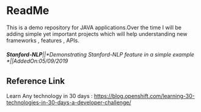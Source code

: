 # ReadMe

This is a demo repository for JAVA applications.Over the time I will be adding simple yet important projects which will help understanding new frameworks , features , APIs.

###### **Stanford-NLP**||*Demonstrating Stanford-NLP feature in a simple example *||AddedOn:05/09/2019





## Reference Link 
Learn Any technology in 30 days : https://blog.openshift.com/learning-30-technologies-in-30-days-a-developer-challenge/

